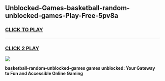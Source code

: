 
## Unblocked-Games-basketball-random-unblocked-games-Play-Free-5pv8a
<h3>
<a href="https://premium76.site?title=basketball-random-unblocked-games&ref=10A">CLICK TO PLAY</a></h3>
<hr>

<h3>
<a href="https://premium76.site?title=basketball-random-unblocked-games&ref=10A">CLICK 2 PLAY</a>
  
</h3>

<a href="https://premium76.site?title=basketball-random-unblocked-games&ref=10A"><img src="https://clearcache.store/games.png"></a>


**basketball-random-unblocked-games games unblocked: Your Gateway to Fun and Accessible Online Gaming**
